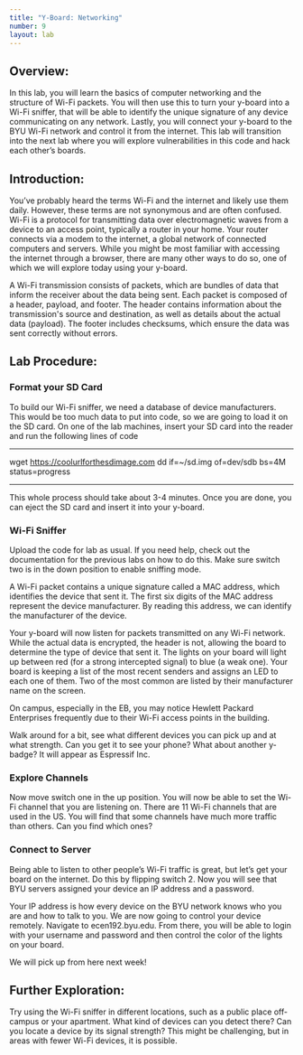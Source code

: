 ```yaml
---
title: "Y-Board: Networking"
number: 9
layout: lab
---
```

## Overview: 
In this lab, you will learn the basics of computer networking and the structure of Wi-Fi packets. You will then use this to turn your y-board into a Wi-Fi sniffer, that will be able to identify the unique signature of any device communicating on any network. Lastly, you will connect your y-board to the BYU Wi-Fi network and control it from the internet. This lab will transition into the next lab where you will explore vulnerabilities in this code and hack each other’s boards.

## Introduction: 
You’ve probably heard the terms Wi-Fi and the internet and likely use them daily. However, these terms are not synonymous and are often confused. Wi-Fi is a protocol for transmitting data over electromagnetic waves from a device to an access point, typically a router in your home. Your router connects via a modem to the internet, a global network of connected computers and servers. While you might be most familiar with accessing the internet through a browser, there are many other ways to do so, one of which we will explore today using your y-board.

A Wi-Fi transmission consists of packets, which are bundles of data that inform the receiver about the data being sent. Each packet is composed of a header, payload, and footer. The header contains information about the transmission's source and destination, as well as details about the actual data (payload). The footer includes checksums, which ensure the data was sent correctly without errors.

## Lab Procedure:
### Format your SD Card
To build our Wi-Fi sniffer, we need a database of device manufacturers. This would be too much data to put into code, so we are going to load it on the SD card. On one of the lab machines, insert your SD card into the reader and run the following lines of code
***
wget https://coolurlforthesdimage.com
dd if=~/sd.img of=dev/sdb bs=4M status=progress
***
This whole process should take about 3-4 minutes. Once you are done, you can eject the SD card and insert it into your y-board.

### Wi-Fi Sniffer
Upload the code for lab as usual. If you need help, check out the documentation for the previous labs on how to do this. Make sure switch two is in the down position to enable sniffing mode.

A Wi-Fi packet contains a unique signature called a MAC address, which identifies the device that sent it. The first six digits of the MAC address represent the device manufacturer. By reading this address, we can identify the manufacturer of the device.

Your y-board will now listen for packets transmitted on any Wi-Fi network. While the actual data is encrypted, the header is not, allowing the board to determine the type of device that sent it. The lights on your board will light up between red (for a strong intercepted signal) to blue (a weak one). Your board is keeping a list of the most recent senders and assigns an LED to each one of them. Two of the most common are listed by their manufacturer name on the screen.

On campus, especially in the EB, you may notice Hewlett Packard Enterprises frequently due to their Wi-Fi access points in the building.

Walk around for a bit, see what different devices you can pick up and at what strength. Can you get it to see your phone? What about another y-badge? It will appear as Espressif Inc.

### Explore Channels

Now move switch one in the up position. You will now be able to set the Wi-Fi channel that you are listening on. There are 11 Wi-Fi channels that are used in the US. You will find that some channels have much more traffic than others. Can you find which ones?

### Connect to Server
Being able to listen to other people’s Wi-Fi traffic is great, but let’s get your board on the internet. Do this by flipping switch 2. Now you will see that BYU servers assigned your device an IP address and a password. 

Your IP address is how every device on the BYU network knows who you are and how to talk to you. We are now going to control your device remotely. Navigate to ecen192.byu.edu. From there, you will be able to login with your username and password and then control the color of the lights on your board.

We will pick up from here next week!

## Further Exploration:
Try using the Wi-Fi sniffer in different locations, such as a public place off-campus or your apartment. What kind of devices can you detect there? Can you locate a device by its signal strength? This might be challenging, but in areas with fewer Wi-Fi devices, it is possible.